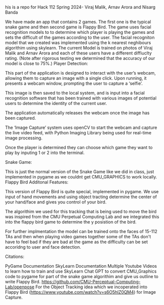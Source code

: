 his is a repo for Hack 112 Spring 2024- Viraj Malik, Arnav Arora and Nisarg Banda

We have made an app that contains 2 games. The first one is the typical snake game and then second game is Flappy Bird.
The game uses facial recognition models to to determine which player is playing the games and sets the difficult of the games according to the user.
The facial recogniton model that we created was implemented using the k nearest neghibours algorithim using skylearn.
The current Model is trained on photos of Viraj Malik and Arnav Arora and each of these users have a different diffiuclty rating. (Note after rigorous testing we determined that the accuracy of our model is close to 75%.)
Player Detection:

This part of the application is designed to interact with the user’s webcam, allowing them to capture an image with a single click. Upon running, it presents a webcam window, prompting the user to capture a ‘selfie’.

This image is then saved to the local system, and is input into a facial recognition software that has been trained with various images of potential users to determine the identity of the current user.

The application automatically releases the webcam once the image has been captured.

The ‘Image Capture’ system uses openCV to start the webcam and capture the live video feed, with Python Imaging Library being used for real-time image processing.

Once the player is determined they can choose which game they want to play by inputing 1 or 2 into the terminal.

Snake Game:

This is just the normal version of the Snake Game like we did in class, just implemented in pygame as we couldnt get CMU_GRAPHICS to work locally.
Flappy Bird Additonal Features:

This version of Flappy Bird is quite special, implemented in pygame. We use input of hand movements and using object tracting determine the center of your hand/face and gives you control of your bird.

The algorithim we used for this tracking that is being used to move the bird was inspired from the CMU Perpetual Computing Lab and we integrated this into the flappy bird game to determine the y posistion of the bird.

For further implmentation the model can be trained onto the faces of 15-112 TAs and then when playing video games together some of the TAs don't have to feel bad if they are bad at the game as the difficulty can be set accoridng to user and face detection.

Citations:

PyGame Documentation
SkyLearn Documentation
Multiple Youtube Videos to learn how to train and use SkyLearn
Chat GPT to convert CMU_Graphics code to pygame for part of the snake game algorithim and give us outline to write Flappy Bird.
https://github.com/CMU-Perceptual-Computing-Lab/openpose For the Object Tracking idea which we incoperated into Flappy Bird
(https://www.youtube.com/watch?v=s6O5hlZ0QM4) for Image Capture.
